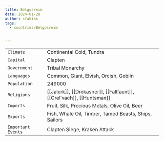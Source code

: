 ```yaml
---
title: Belgosreim
date: 2024-01-28
author: sfakias
tags:
  - countries/Belgosreim


---
```

| | |
| --- | --- |
| `Climate` | Continental Cold, Tundra |
| `Capital` | Clapten |
| `Government` | Tribal Monarchy |
| `Languages` | Common, Giant, Elvish, Orcish, Goblin |
| `Population` | 249000 |
| `Religions` | [[Jalerk]], [[Drokasner]], [[Fallfaunt]], [[Crel'vach]], [[Huntsman]] |
| `Imports` | Fruit, Silk, Precious Metals, Olive Oil, Beer |
| `Exports` | Fish, Whale Oil, Timber, Tamed Beasts, Ships, Sailors |
| `Important Events` | Clapten Siege, Kraken Attack |
